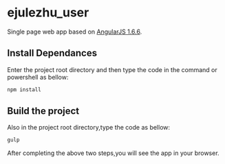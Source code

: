 # ejulezhu_user

Single page web app based on [AngularJS 1.6.6](https://code.angularjs.org/1.6.6/docs/api).

## Install Dependances

Enter the project root directory and then type the code in the command or powershell as bellow:

```powershell
npm install
```

## Build the project

Also in the project root directory,type the code as bellow:

```powershell
gulp
```

After completing the above two steps,you will see the app in your browser.